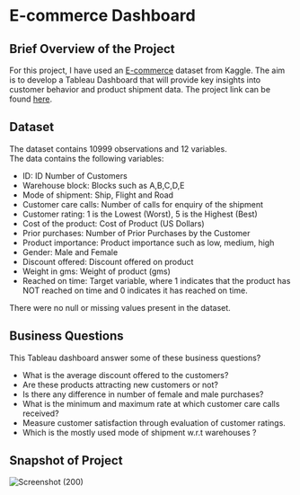 # E-commerce Dashboard
## Brief Overview of the Project
For this project, I have used an [E-commerce](https://www.kaggle.com/prachi13/customer-analytics) dataset from Kaggle. The aim is to develop a Tableau Dashboard that will provide key insights into customer behavior and product shipment data. The project link can be found [here](https://public.tableau.com/app/profile/yashasvi7730/viz/E-CommerceDashboard_16415993263580/Dashboard1?publish=yes).
## Dataset
The dataset contains 10999 observations and 12 variables.\
The data contains the following variables: 
* ID: ID Number of Customers
* Warehouse block: Blocks such as A,B,C,D,E
* Mode of shipment: Ship, Flight and Road
* Customer care calls: Number of calls for enquiry of the shipment
* Customer rating: 1 is the Lowest (Worst), 5 is the Highest (Best)
* Cost of the product: Cost of Product (US Dollars)
* Prior purchases: Number of Prior Purchases by the Customer
* Product importance: Product importance such as low, medium, high
* Gender: Male and Female
* Discount offered: Discount offered on product
* Weight in gms: Weight of product (gms)
* Reached on time: Target variable, where 1 indicates that the product has NOT reached on time and 0 indicates it has reached on time. 

There were no null or missing values present in the dataset.
## Business Questions
This Tableau dashboard answer some of these business questions?
* What is the average discount offered to the customers?
* Are these products attracting new customers or not?
* Is there any difference in number of female and male purchases?
* What is the minimum and maximum rate at which customer care calls received?
* Measure customer satisfaction through evaluation of customer ratings.
* Which is the mostly used mode of shipment w.r.t warehouses ?
## Snapshot of Project
![Screenshot (200)](https://user-images.githubusercontent.com/64837491/149054312-c2fec8d1-b810-4998-9197-6ee8658e335d.png)
